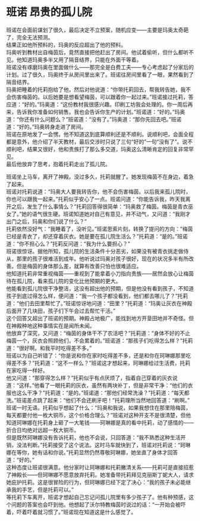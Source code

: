 # 班诺 昂贵的孤儿院
班诺在会面前谋划了很久，最后决定不立预案，随机应变——主要是玛奥太奇葩了，完全无法预测。  
结果正如他所预料的，玛奥的反应超出了他的预料。  
玛奥听到教材出自梅茵后，竟然直接把他赶出了房间。他试着偷听，但什么都听不见。他知道玛奥多半又用了隔音结界，只能在外面干等着。  
班诺没有琢磨玛奥在里面做什么——那完全是白费工夫——专心考虑起了分家后的计划。过了很久，玛奥终于从房间里出来了。班诺往房间里看了一眼，果然看到了隔音结界。  
玛奥把睡着的托莉抱给了他，然后对他说道：“你带托莉回去，帮我转告她，我不会伤害梅茵的。以后她要是想看望梅茵，可以跟着你一起过来。”班诺接过托莉，答应道：“好的。”玛奥道：“这份教材我很感兴趣。印刷工坊我会处理的。你一周后再来，告诉我你准备如何销售。我也会告诉你生产的计划。”班诺道：“好的。”玛奥道：“你还有什么问题么？”班诺道：“没有了。”玛奥道：“那你先回去吧。”班诺道：“好的。”玛奥转身走进了房间。  
班诺在原地发了一会愣。他不知道这到底算顺利还是不顺利。说顺利吧，会面全程都是意外，他介绍了半天教材，最后交涉时只说了三句“好的”一句“没有了”。说不顺利吧，结果又很好，他和贵族打了那么多交道，玛奥这么清晰肯定的回复非常罕见。  
最后他放弃了思考，抱着托莉走出了孤儿院。  


班诺坐上马车，离开了神殿。没过多久，托莉就醒了。她发现梅茵不在身边，着急了起来。  
班诺对托莉说道：“玛奥大人要我转告你，他不会伤害梅茵。以后我来孤儿院时，你也可以跟我一起来。”托莉似乎安心了一点。班诺问道：“你能告诉我，昨天我离开之后，发生了什么事情么？”托莉回答得很简单：“玛奥救了梅茵。梅茵是青衣巫女了。”她的语气很生硬。班诺知道她对自己有意见，并不动气，又问道：“我刚才出门之后，玛奥和你们说了什么？”  
托莉依然没好气：“我睡着了，没听见。”班诺思索片刻，转换了提问的方向：“梅茵已经是青衣了，却还穿着灰衣。她是要在孤儿院生活么？”托莉道：“是的。”班诺道：“你不担心么？”托莉反问道：“我为什么要担心？”  
班诺很惊讶。据他所知，孤儿院的生活条件十分恶劣，如果没有被青衣挑走做侍从，那里的孩子很难活到成年。他听说过玛奥对孩子很好，现在的状况多半有所改善。但是梅茵的身体那么差，就算有改善只怕也很难适应。  
他知道托莉非常重视梅茵——重视到了能拿着小刀指向贵族——居然会放心让梅茵待在孤儿院，看来孤儿院的变化比他预期的更大。  
他能看到孤儿院很干净整洁，这没有超出他的预期，但是他没有看到孩子，不知道孩子到底过得怎么样，便问道：“我一个孩子都没看到，他们都去哪儿了？”托莉道：“他们去田里帮忙了。”班诺惊讶地问道：“田里？”托莉道：“玛奥让灰衣在神殿后面开了几块田，孩子们下午会过去帮忙干活。”  
这个回答又超出了班诺的预期。神殿占地极广，能找到地方开垦田地并不奇怪。但在神殿种地这种事情实在是闻所未闻。  
他放弃了深究，又问道：“梅茵的身体干不了农活吧？”托莉道：“身体不好的不止梅茵一个，灰衣会照顾他们，不会累着的。”班诺道：“那孩子们吃得怎么样？”托莉道：“很好啊。和我平时吃得差不多。”  
班诺以为自己听错了：“你是说和你在家时吃得差不多，还是和你在珂琳娜那里吃得差不多？”托莉道：“这不一样么？”班诺这才想起来，珂琳娜给过生活费，托莉在家吃得一样好。  
他又问道：“那穿得怎么样？”托莉似乎有点厌烦了，指着自己穿着的灰衣说道：“这样。”他看了一眼托莉的灰衣，虽然有两块补丁，但是非常干净：“他们的衣服也这么干净？”托莉道：“是的。”班诺道：“那他们经常洗澡？”托莉道：“每天都洗。”班诺差点跳了起来：“他们不会还刷牙吧！”托莉理所当然地回答道：“刷啊。”  
班诺一时无语。托莉似乎想起了什么：“玛奥和我说，如果我想住在那里陪梅茵，每天都要付他一枚大铜币，这个价格合理么？”班诺对这种开支不是很清楚，但他知道珂琳娜在托莉身上砸了一大笔钱——珂琳娜是真的看中托莉，动了感情的——折合日均绝对远超一枚大铜币。  
但是既然珂琳娜没有告诉托莉，他也不会说，只回答道：“我不熟悉这种生活开销，没法判断。”托莉接受了这个说法。这时马车就快到了，班诺对托莉说：“珂琳娜在等你，她有话和你说。”托莉显然仍然尊敬珂琳娜，她坐直了身体才回答道：“好的。”  
这种态度让班诺很满意。他分家时让珂琳娜和托莉撇清关系——托莉可是直接招惹了神殿长——但珂琳娜不愿意放弃托莉。她准备带托莉拜见克丽斯丁妮大人，请求她庇护托莉。这是很冒险的行为，但珂琳娜已经下定了决心：“我的孩子未必能继承我的手艺，但是托莉可以。”  
等托莉下车离开，班诺才想起自己忘记问孤儿院里有多少孩子了。他有种预感，这个问题的答案也会吓到他。他想起了沃尔特教梅茵时说过的话：“一开始会被吓着，吓着吓着就习惯了。”班诺现在知道这是什么感觉了。  


